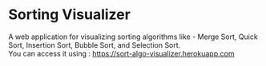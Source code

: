 # Sorting Visualizer

A web application for visualizing sorting algorithms like - Merge Sort, Quick Sort, Insertion Sort, Bubble Sort, and Selection Sort. <br/>
You can access it using : https://sort-algo-visualizer.herokuapp.com
